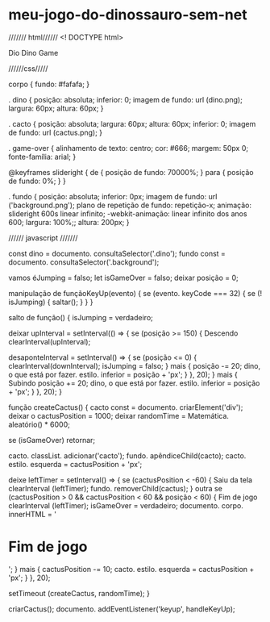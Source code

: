 # meu-jogo-do-dinossauro-sem-net

/////// html//////
<! DOCTYPE html>
<html lang="pt-br" >
<cabeça>
  <meta charset="UTF-8">
 <o título>Dio Dino Game</título>
 <link rel="stylesheet" href="estilo.css"></link>
 <script src="script.js" charset="UTF-8" adiar></script>
</cabeça>
<corpo>
  <div class="background">
    <div class="dino"></div>
  </div>
</corpo>
</html>

//////css/////

corpo {
 fundo: #fafafa;
}

. dino {
 posição: absoluta;
 inferior: 0;
 imagem de fundo: url (dino.png);
 largura: 60px;
 altura: 60px;
}

. cacto {
 posição: absoluta;
 largura: 60px;
 altura: 60px;
 inferior: 0;
 imagem de fundo: url (cactus.png);
}

. game-over {
 alinhamento de texto: centro;
 cor: #666;
 margem: 50px 0;
 fonte-família: arial;
}

@keyframes slideright {
  de {
 posição de fundo: 70000%;
  }
  para {
 posição de fundo: 0%;
  }
}

. fundo {
 posição: absoluta;
 inferior: 0px;
 imagem de fundo: url ('background.png');
 plano de repetição de fundo: repetição-x;
 animação: slideright 600s linear infinito;
 -webkit-animação: linear infinito dos anos 600;
 largura: 100%;;
 altura: 200px;
}

////// javascript ///////

 const dino = documento. consultaSelector('.dino');
fundo const  = documento. consultaSelector('.background');

vamos éJumping = falso;
let isGameOver = falso;
deixar posição = 0;

 manipulação de funçãoKeyUp(evento) { 
 se (evento. keyCode === 32) {
 se (! isJumping) {
      saltar();
    }
  }
}

salto de função() {
 isJumping = verdadeiro;

 deixar upInterval = setInterval(() => {
 se (posição >= 150) {
      Descendo
      clearInterval(upInterval);

 desaponteInterval  = setInterval() => {
 se (posição <= 0) {
          clearInterval(downInterval);
 isJumping = falso;
        } mais {
 posição -= 20;
 dino, o que está por fazer. estilo. inferior = posição + 'px';
        }
      }, 20);
    } mais {
      Subindo
 posição += 20;
 dino, o que está por fazer. estilo. inferior = posição + 'px';
    }
  }, 20);
}

função createCactus() {
 cacto const  = documento. criarElement('div');
 deixar o cactusPosition = 1000;
 deixar randomTime = Matemática. aleatório() * 6000;

 se (isGameOver) retornar;

 cacto. classList. adicionar('cacto');
 fundo. apêndiceChild(cacto);
 cacto. estilo. esquerda = cactusPosition + 'px';

 deixe leftTimer = setInterval() => {
 se (cactusPosition < -60) {
      Saiu da tela
 clearInterval (leftTimer);
 fundo. removerChild(cactus);
 } outra se (cactusPosition > 0 && cactusPosition < 60 && posição < 60) {
      Fim de jogo
 clearInterval (leftTimer);
 isGameOver = verdadeiro;
 documento. corpo. innerHTML = '<h1 class="game-over">Fim de jogo</h1>';
    } mais {
      cactusPosition -= 10;
 cacto. estilo. esquerda = cactusPosition + 'px';
    }
  }, 20);

 setTimeout (createCactus, randomTime);
}

criarCactus();
documento. addEventListener('keyup', handleKeyUp);
